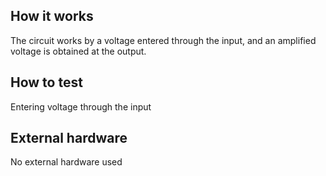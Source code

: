 <!---

This file is used to generate your project datasheet. Please fill in the information below and delete any unused
sections.

You can also include images in this folder and reference them in the markdown. Each image must be less than
512 kb in size, and the combined size of all images must be less than 1 MB.
-->

## How it works

The circuit works by a voltage entered through the input, and an amplified voltage is obtained at the output.

## How to test

Entering voltage through the input

## External hardware

No external hardware used

